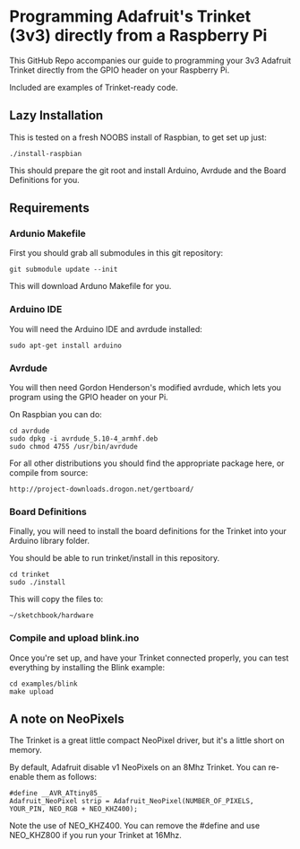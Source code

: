# Programming Adafruit's Trinket (3v3) directly from a Raspberry Pi

This GitHub Repo accompanies our guide to programming your 3v3 Adafruit Trinket directly from the GPIO header on your Raspberry Pi.

Included are examples of Trinket-ready code.

## Lazy Installation

This is tested on a fresh NOOBS install of Raspbian, to get set up just:

    ./install-raspbian

This should prepare the git root and install Arduino, Avrdude and the Board Definitions for you.

## Requirements

### Ardunio Makefile

First you should grab all submodules in this git repository:

    git submodule update --init

This will download Arduno Makefile for you.

### Arduino IDE

You will need the Arduino IDE and avrdude installed:

    sudo apt-get install arduino

### Avrdude

You will then need Gordon Henderson's modified avrdude, which lets you program using the GPIO header on your Pi.

On Raspbian you can do:

    cd avrdude
    sudo dpkg -i avrdude_5.10-4_armhf.deb
    sudo chmod 4755 /usr/bin/avrdude

For all other distributions you should find the appropriate package here, or compile from source:

    http://project-downloads.drogon.net/gertboard/

### Board Definitions

Finally, you will need to install the board definitions for the Trinket into your Arduino library folder.

You should be able to run trinket/install in this repository.

    cd trinket
    sudo ./install

This will copy the files to:

    ~/sketchbook/hardware

### Compile and upload blink.ino

Once you're set up, and have your Trinket connected properly, you can test everything by installing the Blink example:

    cd examples/blink
    make upload

## A note on NeoPixels

The Trinket is a great little compact NeoPixel driver, but it's a little short on memory.

By default, Adafruit disable v1 NeoPixels on an 8Mhz Trinket. You can re-enable them as follows:

    #define __AVR_ATtiny85_
    Adafruit_NeoPixel strip = Adafruit_NeoPixel(NUMBER_OF_PIXELS, YOUR_PIN, NEO_RGB + NEO_KHZ400);

Note the use of NEO_KHZ400. You can remove the #define and use NEO_KHZ800 if you run your Trinket at 16Mhz.
